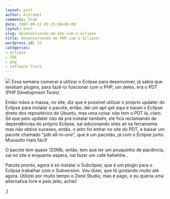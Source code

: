 ```yaml
---
layout: post
author: mrprompt
comments: true
date: 2007-09-22 03:25:00+00:00
layout: post
slug: desenvolvendo-em-php-com-o-eclipse
title: Desenvolvendo em PHP com o Eclipse
wordpress_id: 32
categories:
- eclipse
- IDE
- php
- software livre
---
```


[![](http://4.bp.blogspot.com/_nhKbx850xAI/TO82_F7G6ZI/AAAAAAAAORM/tGN8R0ikvtA/s320/eclipse-96x96.png)](http://4.bp.blogspot.com/_nhKbx850xAI/TO82_F7G6ZI/AAAAAAAAORM/tGN8R0ikvtA/s1600/eclipse-96x96.png)
Essa semana comecei a utilizar o Eclipse para desenvolver, já sabia que existiam plugins, para fazê-lo funcionar com o PHP, um deles, era o PDT (PHP Development Tools).

Então mãos a massa, no site, diz que é possível utilizar o próprio updater do Eclipse para instalar o pacote, então, dei um apt-get aqui e baixei o Eclipse direto dos repositórios do Ubuntu, mas uma coisa: não tem o PDT lá, claro. Só que pelo updater não dá pra instalar também, ele fica reclamando de dependências do próprio Eclipse, saí adicionando sites ali na ferramenta mas não obtive sucesso, então, o jeito foi entrar no site do PDT, e baixar um pacote chamado "pdt-all-in-one", que é um pacotão, já com o Eclipse junto. Muuuuito mais fácil!

O pacote tem quase 120Mb, então, tem que ter um pouquinho de paciência, vai no site e enquanto espera, vai fazer um café hehehhe..

Pacote pronto, agora é só instalar o Subclipse, que é um plugin para o Eclipse trabalhar com o Subversion. Vou dizer, que tô gostando muito até agora. Utilizei por muito tempo o Zend Studio, mas é pago, e eu queria uma alternativa livre e pelo jeito, achei!

;)

